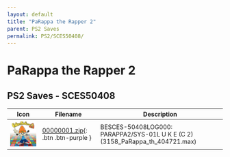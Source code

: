 ```yaml
---
layout: default
title: "PaRappa the Rapper 2"
parent: PS2 Saves
permalink: PS2/SCES50408/
---
```

# PaRappa the Rapper 2

## PS2 Saves - SCES50408

| Icon | Filename | Description |
|------|----------|-------------|
| ![PaRappa the Rapper 2](icon0.png) | [00000001.zip](00000001.zip){: .btn .btn-purple } | BESCES-50408LOG000: PARAPPA2/SYS-01L U K E (C 2) (3158_PaRappa_th_404721.max) |
